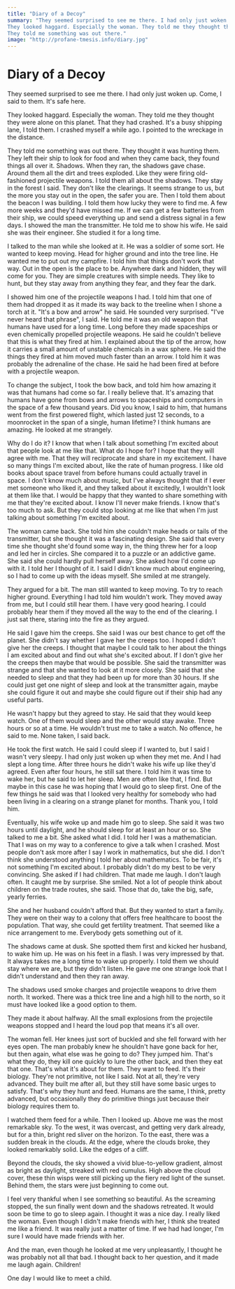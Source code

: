 ```yaml
---
title: "Diary of a Decoy"
summary: "They seemed surprised to see me there. I had only just woken up. Come, I said to them. It's safe here. 
They looked haggard. Especially the woman. They told me they thought they were alone on this planet. That they had crashed. It's a busy shipping lane, I told them. I crashed myself a while ago. I pointed to the wreckage in the distance.
They told me something was out there."
image: "http://profane-tmesis.info/diary.jpg"
---
```


# Diary of a Decoy

They seemed surprised to see me there. I had only just woken up. Come, I said to them. It's safe here. 

They looked haggard. Especially the woman. They told me they thought they were alone on this planet. That they had crashed. It's a busy shipping lane, I told them. I crashed myself a while ago. I pointed to the wreckage in the distance.

They told me something was out there. They thought it was hunting them. They left their ship to look for food and when they came back, they found things all over it. Shadows. When they ran, the shadows gave chase. Around them all the dirt and trees exploded. Like they were firing old-fashioned projectile weapons. 
I told them all about the shadows. They stay in the forest I said. They don't like the clearings. It seems strange to us, but the more you stay out in the open, the safer you are. Then I told them about the beacon I was building. I told them how lucky they were to find me. A few more weeks and they'd have missed me. If we can get a few batteries from their ship, we could speed everything up and send a distress signal in a few days. I showed the man the transmitter. He told me to show his wife. He said she was their engineer. She studied it for a long time.

I talked to the man while she looked at it. He was a soldier of some sort. He wanted to keep moving. Head for higher ground and into the tree line. He wanted me to put out my campfire. I told him that things don't work that way. Out in the open is the place to be. Anywhere dark and hidden, they will come for you. They are simple creatures with simple needs. They like to hunt, but they stay away from anything they fear, and they fear the dark.

I showed him one of the projectile weapons I had. I told him that one of them had dropped it as it made its way back to the treeline when I shone a torch at it. "It's a bow and arrow" he said. He sounded very surprised. "I've never heard that phrase", I said. He told me it was an old weapon that humans have used for a long time. Long before they made spaceships or even chemically propelled projectile weapons. He said he couldn't believe that this is what they fired at him. I explained about the tip of the arrow, how it carries a small amount of unstable chemicals in a wax sphere. He said the things they fired at him moved much faster than an arrow. I told him it was probably the adrenaline of the chase. He said he had been fired at before with a projectile weapon.

To change the subject, I took the bow back, and told him how amazing it was that humans had come so far. I really believe that. It's amazing that humans have gone from bows and arrows to spaceships and computers in the space of a few thousand years. Did you know, I said to him, that humans went from the first powered flight, which lasted just 12 seconds, to a moonrocket in the span of a single, human lifetime? I think humans are amazing. He looked at me strangely.

Why do I do it? I know that when I talk about something I'm excited about that people look at me like that. What do I hope for? I hope that they will agree with me. That they will reciprocate and share in my excitement. I have so many things I'm excited about, like the rate of human progress. I like old books about space travel from before humans could actually travel in space. I don't know much about music, but I've always thought that if I ever met someone who liked it, and they talked about it excitedly, I wouldn't look at them like that. I would be happy that they wanted to share something with me that they're excited about. I know I'll never make friends. I know that's too much to ask. But they could stop looking at me like that when I'm just talking about something I'm excited about.

The woman came back. She told him she couldn't make heads or tails of the transmitter, but she thought it was a fascinating design. She said that every time she thought she'd found some way in, the thing threw her for a loop and led her in circles. She compared it to a puzzle or an addictive game. She said she could hardly pull herself away. She asked how I'd come up with it. I told her I thought of it. I said I didn't know much about engineering, so I had to come up with the ideas myself. She smiled at me strangely.

They argued for a bit. The man still wanted to keep moving. To try to reach higher ground. Everything I had told him wouldn't work. They moved away from me, but I could still hear them. I have very good hearing. I could probably hear them if they moved all the way to the end of the clearing. I just sat there, staring into the fire as they argued.

He said I gave him the creeps. She said I was our best chance to get off the planet. She didn't say whether I gave her the creeps too. I hoped I didn't give her the creeps. I thought that maybe I could talk to her about the things I am excited about and find out what she's excited about. If I don't give her the creeps then maybe that would be possible. She said the transmitter was strange and that she wanted to look at it more closely. She said that she needed to sleep and that they had been up for more than 30 hours. If she could just get one night of sleep and look at the transmitter again, maybe she could figure it out and maybe she could figure out if their ship had any useful parts.

He wasn't happy but they agreed to stay. He said that they would keep watch. One of them would sleep and the other would stay awake. Three hours or so at a time. He wouldn't trust me to take a watch. No offence, he said to me. None taken, I said back.

He took the first watch. He said I could sleep if I wanted to, but I said I wasn't very sleepy. I had only just woken up when they met me. And I had slept a long time.
After three hours he didn't wake his wife up like they'd agreed. Even after four hours, he still sat there. I told him it was time to wake her, but he said to let her sleep. Men are often like that, I find. But maybe in this case he was hoping that I would go to sleep first. One of the few things he said was that I looked very healthy for somebody who had been living in a clearing on a strange planet for months. Thank you, I told him. 

Eventually, his wife woke up and made him go to sleep. She said it was two hours until daylight, and he should sleep for at least an hour or so. 
She talked to me a bit. She asked what I did. I told her I was a mathematician. That I was on my way to a conference to give a talk when I crashed. Most people don't ask more after I say I work in mathematics, but she did. I don't think she understood anything I told her about mathematics. To be fair, it's not something I'm excited about. I probably didn't do my best to be very convincing. She asked if I had children. That made me laugh. I don't laugh often. It caught me by surprise. She smiled. Not a lot of people think about children on the trade routes, she said. Those that do, take the big, safe, yearly ferries. 

She and her husband couldn't afford that. But they wanted to start a family. They were on their way to a colony that offers free healthcare to boost the population. That way, she could get fertility treatment. That seemed like a nice arrangement to me. Everybody gets something out of it. 

The shadows came at dusk. She spotted them first and kicked her husband, to wake him up. He was on his feet in a flash. I was very impressed by that. It always takes me a long time to wake up properly. I told them we should stay where we are, but they didn't listen. He gave me one strange look that I didn't understand and then they ran away. 

The shadows used smoke charges and projectile weapons to drive them north. It worked. There was a thick tree line and a high hill to the north, so it must have looked like a good option to them.

They made it about halfway. All the small explosions from the projectile weapons stopped and I heard the loud pop that means it's all over. 

The woman fell. Her knees just sort of buckled and she fell forward with her eyes open. The man probably knew he shouldn't have gone back for her, but then again, what else was he going to do? They jumped him. That's what they do, they kill one quickly to lure the other back, and then they eat that one. That's what it's about for them. They want to feed. It's their biology. They're not primitive, not like I said. Not at all, they're  very advanced. They built me after all, but they still have some basic urges to satisfy. That's why they hunt and feed. Humans are the same, I think, pretty advanced, but occasionally they do primitive things just because their biology requires them to.

I watched them feed for a while. Then I looked up. Above me was the most remarkable sky. To the west, it was overcast, and getting very dark already, but for a thin, bright red sliver on the horizon. To the east, there was a sudden break in the clouds. At the edge, where the clouds broke, they looked remarkably solid. Like the edges of a cliff. 

Beyond the clouds, the sky showed a vivid blue-to-yellow gradient, almost as bright as daylight, streaked with red cumulus. High above the cloud cover, these thin wisps were still picking up the fiery red light of the sunset. Behind them, the stars were just beginning to come out. 

I feel very thankful when I see something so beautiful. As the screaming stopped, the sun finally went down and the shadows retreated. It would soon be time to go to sleep again. I thought it was a nice day. I really liked the woman. Even though I didn't make friends with her, I think she treated me like a friend. It was really just a matter of time. If we had had longer, I'm sure I would have made friends with her. 

And the man, even though he looked at me very unpleasantly, I thought he was probably not all that bad. I thought back to her question, and it made me laugh again. Children!

One day I would like to meet a child.

